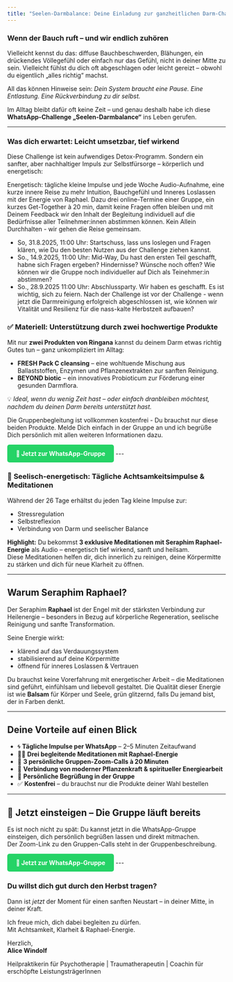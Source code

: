 ```yaml
---
title: "Seelen-Darmbalance: Deine Einladung zur ganzheitlichen Darm-Challenge im September"
---
```


### Wenn der Bauch ruft – und wir endlich zuhören

Vielleicht kennst du das: diffuse Bauchbeschwerden, Blähungen, ein drückendes Völlegefühl oder einfach nur das Gefühl, nicht in deiner Mitte zu sein. Vielleicht fühlst du dich oft abgeschlagen oder leicht gereizt – obwohl du eigentlich „alles richtig“ machst.

All das können Hinweise sein: *Dein System braucht eine Pause. Eine Entlastung. Eine Rückverbindung zu dir selbst.*

Im Alltag bleibt dafür oft keine Zeit – und genau deshalb habe ich diese **WhatsApp-Challenge „Seelen-Darmbalance“** ins Leben gerufen.

---

### Was dich erwartet: Leicht umsetzbar, tief wirkend

Diese Challenge ist kein aufwendiges Detox-Programm. Sondern ein sanfter, aber nachhaltiger Impuls zur Selbstfürsorge – körperlich und energetisch:

Energetisch: tägliche kleine Impulse und jede Woche Audio-Aufnahme, eine kurze innere Reise zu mehr Intuition, Bauchgefühl und Inneres Loslassen mit der Energie von Raphael. Dazu drei online-Termine einer Gruppe, ein kurzes Get-Together à 20 min, damit keine Fragen offen bleiben und mit Deinem Feedback wir den Inhalt der Begleitung individuell auf die Bedürfnisse aller Teilnehmer:innen abstimmen können. Kein Allein Durchhalten - wir gehen die Reise gemeinsam. 
- So, 31.8.2025, 11:00 Uhr: Startschuss, lass uns loslegen und Fragen klären, wie Du den besten Nutzen aus der Challenge ziehen kannst.
- So., 14.9.2025, 11:00 Uhr: Mid-Way, Du hast den ersten Teil geschafft, habne sich Fragen ergeben? Hindernisse? Wünsche noch offen? Wie können wir die Gruppe noch individueller auf Dich als Teinehmer:in abstimmen?
- So., 28.9.2025 11:00 Uhr: Abschlussparty. Wir haben es geschafft. Es ist wichtig, sich zu feiern. Nach der Challenge ist vor der Challenge - wenn jetzt die Darmreinigung erfolgreich abgeschlossen ist, wie können wir Vitalität und Resilienz für die nass-kalte Herbstzeit aufbauen?  

### ✅ **Materiell: Unterstützung durch zwei hochwertige Produkte**
Mit nur **zwei Produkten von Ringana** kannst du deinem Darm etwas richtig Gutes tun – ganz unkompliziert im Alltag:

- **FRESH Pack C cleansing** – eine wohltuende Mischung aus Ballaststoffen, Enzymen und Pflanzenextrakten zur sanften Reinigung.  
- **BEYOND biotic** – ein innovatives Probioticum zur Förderung einer gesunden Darmflora.

💡 *Ideal, wenn du wenig Zeit hast – oder einfach dranbleiben möchtest, nachdem du deinen Darm bereits unterstützt hast.*

Die Gruppenbegleitung ist vollkommen kostenfrei - Du brauchst nur diese beiden Produkte. Melde Dich einfach in der Gruppe an und ich begrüße Dich persönlich mit allen weiteren Informationen dazu. 

<a href="https://chat.whatsapp.com/GCi1vcZNETp0B6prt3B2Bn" target="_blank" style="display: inline-block; background-color: #25D366; color: white; padding: 12px 20px; border-radius: 5px; text-decoration: none; font-weight: bold;">
📲 Jetzt zur WhatsApp-Gruppe
</a>
---

### 🌿 **Seelisch-energetisch: Tägliche Achtsamkeitsimpulse & Meditationen**

Während der 26 Tage erhältst du jeden Tag kleine Impulse zur:

- Stressregulation  
- Selbstreflexion  
- Verbindung von Darm und seelischer Balance

**Highlight:** Du bekommst **3 exklusive Meditationen mit Seraphim Raphael-Energie** als Audio – energetisch tief wirkend, sanft und heilsam.  
Diese Meditationen helfen dir, dich innerlich zu reinigen, deine Körpermitte zu stärken und dich für neue Klarheit zu öffnen.

---

## Warum Seraphim Raphael?

Der Seraphim **Raphael** ist der Engel mit der stärksten Verbindung zur Heilenergie – besonders in Bezug auf körperliche Regeneration, seelische Reinigung und sanfte Transformation.

Seine Energie wirkt:

- klärend auf das Verdauungssystem  
- stabilisierend auf deine Körpermitte  
- öffnend für inneres Loslassen & Vertrauen

Du brauchst keine Vorerfahrung mit energetischer Arbeit – die Meditationen sind geführt, einfühlsam und liebevoll gestaltet. Die Qualität dieser Energie ist wie **Balsam** für Körper und Seele, grün glitzernd, falls Du jemand bist, der in Farben denkt. 

---

## Deine Vorteile auf einen Blick

- 🌀 **Tägliche Impulse per WhatsApp** – 2–5 Minuten Zeitaufwand  
- 🧘‍♀️ **Drei begleitende Meditationen mit Raphael-Energie**  
- 💬 **3 persönliche Gruppen-Zoom-Calls à 20 Minuten**  
- 🌱 **Verbindung von moderner Pflanzenkraft & spiritueller Energiearbeit**  
- 👥 **Persönliche Begrüßung in der Gruppe**  
- ✅ **Kostenfrei** – du brauchst nur die Produkte deiner Wahl bestellen

---

## 📲 Jetzt einsteigen – Die Gruppe läuft bereits

Es ist noch nicht zu spät: Du kannst jetzt in die WhatsApp-Gruppe einsteigen, dich persönlich begrüßen lassen und direkt mitmachen.  
Der Zoom-Link zu den Gruppen-Calls steht in der Gruppenbeschreibung.

<a href="https://chat.whatsapp.com/GCi1vcZNETp0B6prt3B2Bn" target="_blank" style="display: inline-block; background-color: #25D366; color: white; padding: 12px 20px; border-radius: 5px; text-decoration: none; font-weight: bold;">
📲 Jetzt zur WhatsApp-Gruppe
</a>
---

### Du willst dich gut durch den Herbst tragen?

Dann ist *jetzt* der Moment für einen sanften Neustart – in deiner Mitte, in deiner Kraft.

Ich freue mich, dich dabei begleiten zu dürfen.  
Mit Achtsamkeit, Klarheit & Raphael-Energie.

Herzlich,  
**Alice Windolf**

Heilpraktikerin für Psychotherapie | Traumatherapeutin | Coachin für erschöpfte LeistungsträgerInnen
```
